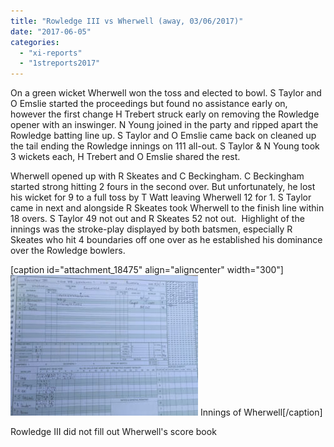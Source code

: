 ```yaml
---
title: "Rowledge III vs Wherwell (away, 03/06/2017)"
date: "2017-06-05"
categories: 
  - "xi-reports"
  - "1streports2017"
---
```


On a green wicket Wherwell won the toss and elected to bowl. S Taylor and O Emslie started the proceedings but found no assistance early on, however the first change H Trebert struck early on removing the Rowledge opener with an inswinger. N Young joined in the party and ripped apart the Rowledge batting line up. S Taylor and O Emslie came back on cleaned up the tail ending the Rowledge innings on 111 all-out. S Taylor & N Young took 3 wickets each, H Trebert and O Emslie shared the rest.

Wherwell opened up with R Skeates and C Beckingham. C Beckingham started strong hitting 2 fours in the second over. But unfortunately, he lost his wicket for 9 to a full toss by T Watt leaving Wherwell 12 for 1. S Taylor came in next and alongside R Skeates took Wherwell to the finish line within 18 overs. S Taylor 49 not out and R Skeates 52 not out.  Highlight of the innings was the stroke-play displayed by both batsmen, especially R Skeates who hit 4 boundaries off one over as he established his dominance over the Rowledge bowlers.

\[caption id="attachment\_18475" align="aligncenter" width="300"\][![](images/WhatsApp-Image-2017-06-04-at-08.47.27-300x225.jpeg)](https://www.wherwellcc.co.uk/wp-content/uploads/2017/06/WhatsApp-Image-2017-06-04-at-08.47.27.jpeg) Innings of Wherwell\[/caption\]

Rowledge III did not fill out Wherwell's score book
